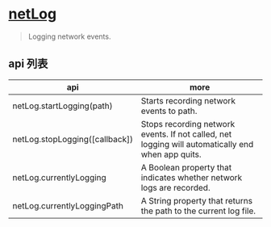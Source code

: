 # [netLog](https://electronjs.org/docs/api/net-log)

> Logging network events.

## api 列表

| api                            | more                                                                                              |
| ------------------------------ | ------------------------------------------------------------------------------------------------- |
| netLog.startLogging(path)      | Starts recording network events to path.                                                          |
| netLog.stopLogging([callback]) | Stops recording network events. If not called, net logging will automatically end when app quits. |
| netLog.currentlyLogging        | A Boolean property that indicates whether network logs are recorded.                              |
| netLog.currentlyLoggingPath    | A String property that returns the path to the current log file.                                  |